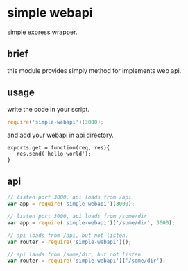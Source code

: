 # simple webapi

simple express wrapper.

## brief

this module provides simply method for implements web api.

## usage

write the code in your script.

```javascript
require('simple-webapi')(3000);
```

and add your webapi in api directory.

```
exports.get = function(req, res){
   res.send('hello world');
}
```

## api

```javascript
// listen port 3000, api loads from /api
var app = require('simple-webapi')(3000);

// listen port 3000, api loads from /some/dir
var app = require('simple-webapi')('/some/dir', 3000);

// api loads from /api, but not listen.
var router = require('simple-webapi')();

// api laods from /some/dir, but not listen.
var router = require('simple-webapi')('/some/dir');
```

